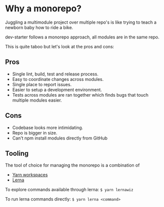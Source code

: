 # Why a monorepo?

Juggling a multimodule project over multiple repo's is like trying to teach a newborn baby how to ride a bike.

dev-starter follows a monorepo approach, all modules are in the same repo.

This is quite taboo but let's look at the pros and cons:

## Pros

- Single lint, build, test and release process.
- Easy to coordinate changes across modules.
- Single place to report issues.
- Easier to setup a development environment.
- Tests across modules are ran together which finds bugs that touch multiple modules easier.

## Cons

- Codebase looks more intimidating.
- Repo is bigger in size.
- Can't npm install modules directly from GitHub

## Tooling

The tool of choice for managing the monorepo is a combination of 

- [Yarn workspaces](https://yarnpkg.com/en/docs/workspaces)
- [Lerna](https://lernajs.io/)

To explore commands available through lerna:
`$ yarn lernawiz`

To run lerna commands directly:
`$ yarn lerna <command>`